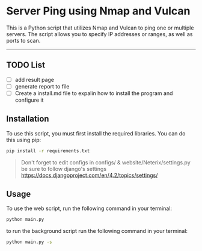# Server Ping using Nmap and Vulcan

This is a Python script that utilizes Nmap and Vulcan to ping one or multiple servers. The script allows you to specify IP addresses or ranges, as well as ports to scan.

---

## TODO List

- [ ] add result page
- [ ] generate report to file
- [ ] Create a install.md file to expalin how to install the program and configure it

## Installation
To use this script, you must first install the required libraries. You can do this using pip:

```bash
pip install -r requirements.txt
```

> Don't forget to edit configs in configs/ & website/Neterix/settings.py
> be sure to follow django's settings https://docs.djangoproject.com/en/4.2/topics/settings/

## Usage
To use the web script, run the following command in your terminal:

```bash
python main.py
```

to run the background script run the following command in your terminal:

```bash
python main.py -s
```

